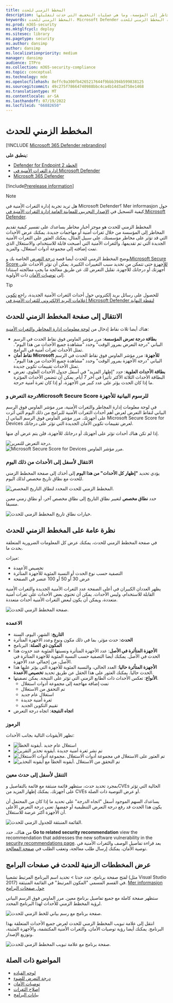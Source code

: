 ```yaml
---
title: المخطط الزمني للحدث
description: المخطط الزمني للحدث هو موجز أخبار مخاطر يساعدك على تفسير كيفية تقديم المخاطر إلى المؤسسة، وما هي عمليات التخفيف التي حدثت لتقليلها.
keywords: المخطط الزمني للحدث، Microsoft Defender لنقطة النهاية المخطط الزمني للحدث، Microsoft Defender لنقطة النهاية المخطط الزمني لحدث tvm، إدارة المخاطر والثغرات الأمنية، Microsoft Defender لنقطة النهاية
ms.prod: m365-security
ms.mktglfcycl: deploy
ms.sitesec: library
ms.pagetype: security
ms.author: dansimp
author: dansimp
ms.localizationpriority: medium
manager: dansimp
audience: ITPro
ms.collection: m365-security-compliance
ms.topic: conceptual
ms.technology: mde
ms.openlocfilehash: 8effc9a300fb4265217644f9bbb394b599838125
ms.sourcegitcommit: 49c275f78664740988bbc4ca4b14d3ad758e1468
ms.translationtype: MT
ms.contentlocale: ar-SA
ms.lasthandoff: 07/19/2022
ms.locfileid: "66882650"
---
```

# <a name="event-timeline"></a>المخطط الزمني للحدث 

[!INCLUDE [Microsoft 365 Defender rebranding](../../includes/microsoft-defender.md)]

**ينطبق على:**

- [Defender for Endpoint الخطة 2](https://go.microsoft.com/fwlink/?linkid=2154037)
- [إدارة الثغرات الأمنية في Microsoft Defender](index.yml)
- [Microsoft 365 Defender](https://go.microsoft.com/fwlink/?linkid=2118804)

[!include[Prerelease information](../../includes/prerelease.md)]

>[!Note]
> هل تريد تجربة إدارة الثغرات الأمنية في Microsoft Defender؟ Mer informasjon حول كيفية التسجيل في [الإصدار التجريبي للمعاينة العامة إدارة الثغرات الأمنية في Microsoft Defender](../defender-vulnerability-management/get-defender-vulnerability-management.md).

المخطط الزمني للحدث هو موجز أخبار مخاطر يساعدك على تفسير كيفية تقديم المخاطر إلى المؤسسة من خلال ثغرات أمنية أو مهاجمات جديدة. يمكنك عرض الأحداث التي قد تؤثر على مخاطر مؤسستك. على سبيل المثال، يمكنك العثور على الثغرات الأمنية الجديدة التي تم تقديمها، والثغرات الأمنية التي أصبحت قابلة للاستخدام، والاستغلال الذي تمت إضافته إلى مجموعة أدوات استغلال، والمزيد.

يوضح المخطط الزمني للحدث أيضا قصة [درجة التعرض](tvm-exposure-score.md) الخاصة بك [وMicrosoft Secure Score للأجهزة](tvm-microsoft-secure-score-devices.md) حتى تتمكن من تحديد سبب التغييرات الكبيرة. يمكن أن تؤثر الأحداث على أجهزتك أو درجاتك للأجهزة. تقليل التعرض لك عن طريق معالجة ما يجب معالجته استنادا إلى [توصيات الأمان](tvm-security-recommendation.md) ذات الأولوية.

> [!TIP]
> للحصول على رسائل بريد إلكتروني حول أحداث الثغرات الأمنية الجديدة، راجع [تكوين إعلامات البريد الإلكتروني للثغرات الأمنية في Microsoft Defender لنقطة النهاية](../defender-endpoint/configure-email-notifications.md)

## <a name="navigate-to-the-event-timeline-page"></a>الانتقال إلى صفحة المخطط الزمني للحدث

هناك أيضا ثلاث نقاط إدخال من [لوحة معلومات إدارة المخاطر والثغرات الأمنية](tvm-dashboard-insights.md):

- **بطاقة درجة تعرض المؤسسة**: مرر مؤشر الماوس فوق نقاط الحدث في الرسم البياني "درجة التعرض بمرور الوقت" وحدد "مشاهدة جميع الأحداث من هذا اليوم". تمثل الأحداث ثغرات أمنية في البرامج.
- **نقاط أمان Microsoft للأجهزة**: مرر مؤشر الماوس فوق نقاط الحدث في الرسم البياني "درجة الأجهزة بمرور الوقت" وحدد "مشاهدة جميع الأحداث من هذا اليوم". تمثل الأحداث تقييمات تكوين جديدة.
- **بطاقة الأحداث العلوية**: حدد "إظهار المزيد" في أسفل جدول الأحداث العلوي. تعرض البطاقة الأحداث الثلاثة الأكثر تأثيرا في آخر 7 أيام. يمكن أن تتضمن الأحداث المؤثرة ما إذا كان الحدث يؤثر على عدد كبير من الأجهزة، أو إذا كان ثغرة أمنية حرجة.

### <a name="exposure-score-and-microsoft-secure-score-for-devices-graphs"></a>درجة التعرض وMicrosoft Secure Score للرسوم البيانية للأجهزة

في لوحة معلومات إدارة المخاطر والثغرات الأمنية، مرر مؤشر الماوس فوق الرسم البياني لنقاط التعرض لعرض أهم أحداث الثغرات الأمنية للبرامج من ذلك اليوم التي أثرت على أجهزتك. مرر مؤشر الماوس فوق الرسم البياني ل Microsoft Secure Score for Devices لعرض تقييمات تكوين الأمان الجديدة التي تؤثر على درجاتك.

إذا لم تكن هناك أحداث تؤثر على أجهزتك أو درجاتك للأجهزة، فلن يتم عرض أي منها.

![درجة التعرض للتمرير.](../../media/defender-vulnerability-management/tvm-event-timeline-device-hover360.png) 
![ Microsoft Secure Score for Devices مرر مؤشر الماوس.](../../media/defender-vulnerability-management/tvm-event-timeline-device-hover360.png)

### <a name="drill-down-to-events-from-that-day"></a>الانتقال لأسفل إلى الأحداث من ذلك اليوم

يؤدي تحديد **"إظهار كل الأحداث" من هذا اليوم** إلى أخذك إلى صفحة المخطط الزمني للحدث مع نطاق تاريخ مخصص لذلك اليوم.

![المخطط الزمني للحدث المحدد لنطاق التاريخ المخصص.](../../media/defender-vulnerability-management/tvm-event-timeline-drilldown.png)

حدد **نطاق مخصص** لتغيير نطاق التاريخ إلى نطاق مخصص آخر، أو نطاق زمني معين مسبقا.

![خيارات نطاق تاريخ المخطط الزمني للحدث.](../../media/defender-vulnerability-management/tvm-event-timeline-dates.png)

## <a name="event-timeline-overview"></a>نظرة عامة على المخطط الزمني للحدث

في صفحة المخطط الزمني للحدث، يمكنك عرض كل المعلومات الضرورية المتعلقة بحدث ما.

ميزات:

- تخصيص الأعمدة
- التصفية حسب نوع الحدث أو النسبة المئوية للأجهزة المتأثرة
- عرض 30 أو 50 أو 100 عنصر في الصفحة

يظهر العددان الكبيران في أعلى الصفحة عدد الثغرات الأمنية الجديدة والثغرات الأمنية القابلة للاستخدام، وليس الأحداث. يمكن أن تحتوي بعض الأحداث على ثغرات أمنية متعددة، ويمكن أن يكون لبعض الثغرات الأمنية أحداث متعددة.

![صفحة المخطط الزمني للحدث.](../../media/defender-vulnerability-management/tvm-event-timeline-overview-mixed-type.png)

### <a name="columns"></a>الاعمده

- **التاريخ**: الشهر، اليوم، السنة
- **الحدث**: حدث مؤثر، بما في ذلك مكون ونوع وعدد الأجهزة المتأثرة
- **المكون ذي الصلة**: البرنامج
- **الأجهزة المتأثرة في الأصل**: عدد الأجهزة المتأثرة ونسبتها المئوية عند حدوث هذا الحدث في الأصل. يمكنك أيضا التصفية حسب النسبة المئوية للأجهزة المتأثرة في الأصل، من إجمالي عدد الأجهزة.
- **الأجهزة المتأثرة حاليا**: العدد الحالي، والنسبة المئوية للأجهزة التي يؤثر عليها هذا الحدث حاليا. يمكنك العثور على هذا الحقل عن طريق تحديد **تخصيص الأعمدة**.
- **الأنواع**: تعكس الأحداث ذات الطابع الزمني التي تؤثر على النتيجة. يمكن تصفيتها.
  - تمت إضافة مهاجمة إلى مجموعة أدوات استغلال
  - تم التحقق من الاستغلال
  - استغلال عام جديد
  - ثغرة أمنية جديدة
  - تقييم التكوين الجديد
- **اتجاه النتيجة**: اتجاه درجة التعرض

### <a name="icons"></a>الرموز

تظهر الأيقونات التالية بجانب الأحداث:

- ![أيقونة الخطأ.](../../media/defender-vulnerability-management/tvm-black-bug-icon.png) استغلال عام جديد
- ![أيقونة تحذير التقرير.](../../media/defender-vulnerability-management/report-warning-icon.png) تم نشر ثغرة أمنية جديدة
- ![مجموعة أدوات الاستغلال.](../../media/defender-vulnerability-management/bug-lightning-icon2.png) تم العثور على الاستغلال في مجموعة أدوات الاستغلال
- ![أيقونة الخطأ مع أيقونة التحذير.](../../media/defender-vulnerability-management/bug-caution-icon2.png) تم التحقق من الاستغلال

### <a name="drill-down-to-a-specific-event"></a>التنقل لأسفل إلى حدث معين

بمجرد تحديد حدث، ستظهر قائمة منبثقة مع قائمة بالتفاصيل وCVEs الحالية التي تؤثر على أجهزتك. يمكنك إظهار المزيد من CVEs أو عرض التوصية ذات الصلة.

يساعدك السهم الموجود أسفل "اتجاه الدرجة" على تحديد ما إذا كان من المحتمل أن يكون هذا الحدث قد رفع درجة التعرض التنظيمية أو خفضها. تعني درجة التعرض الأعلى أن الأجهزة أكثر عرضة للاستغلال.

![القائمة المنبثقة للجدول الزمني للحدث.](../../media/defender-vulnerability-management/tvm-event-timeline-flyout500.png)

من هناك، حدد **Go to related security recommendation** view the recommendation that addresses the new software vulnerability in the [security recommendations page](tvm-security-recommendation.md). بعد قراءة تفاصيل الوصف والثغرات الأمنية في توصية الأمان، يمكنك إرسال طلب معالجة، وتعقب الطلب في [صفحة المعالجة](tvm-remediation.md).

## <a name="view-event-timelines-in-software-pages"></a>عرض المخططات الزمنية للحدث في صفحات البرامج

لفتح صفحة برنامج، حدد حدثا > تحديد اسم البرنامج المرتبط تشعبيا (مثل Visual Studio 2017) في القسم المسمى "المكون المرتبط" في القائمة المنبثقة. [Mer informasjon حول صفحات البرامج](tvm-software-inventory.md#software-pages)

ستظهر صفحة كاملة مع جميع تفاصيل برنامج معين. مرر الماوس فوق الرسم البياني لرؤية المخطط الزمني للأحداث لهذا البرنامج المحدد.

![صفحة برنامج مع رسم بياني للخط الزمني للحدث.](../../media/defender-vulnerability-management/tvm-event-timeline-software2.png)

انتقل إلى علامة تبويب المخطط الزمني للحدث لعرض جميع الأحداث المتعلقة بهذا البرنامج. يمكنك أيضا رؤية توصيات الأمان، والثغرات الأمنية المكتشفة، والأجهزة المثبتة، وتوزيع الإصدار.

![صفحة برنامج مع علامة تبويب المخطط الزمني للحدث.](../../media/defender-vulnerability-management/tvm-event-timeline-software-pages.png)

## <a name="related-topics"></a>المواضيع ذات الصلة

- [لوحه القياده](tvm-dashboard-insights.md)
- [درجة التعرض للضوء](tvm-exposure-score.md)
- [توصيات الأمان](tvm-security-recommendation.md)
- [إصلاح الثغرات](tvm-remediation.md)
- [بيانات البرامج](tvm-software-inventory.md)
